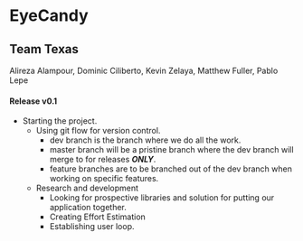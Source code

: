 # EyeCandy

## Team Texas
Alireza Alampour, Dominic Ciliberto, Kevin Zelaya, Matthew Fuller, Pablo Lepe

#### Release v0.1

- Starting the project. 
  - Using git flow for version control.
    - dev branch is the branch where we do all the work.
    - master branch will be a pristine branch where the dev branch will merge to for releases ***ONLY***.
    - feature branches are to be branched out of the dev branch when working on specific features. 
  - Research and development 
    - Looking for prospective libraries and solution for putting our application together.
    - Creating Effort Estimation
    - Establishing user loop. 
